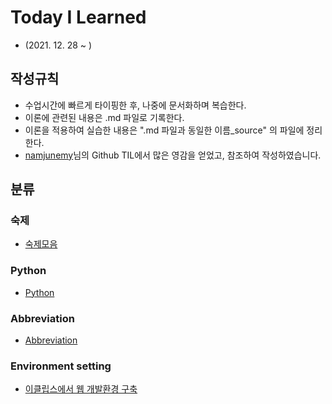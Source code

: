 # Today I Learned
- (2021. 12. 28 ~ )
## 작성규칙
- 수업시간에 빠르게 타이핑한 후, 나중에 문서화하며 복습한다.
- 이론에 관련된 내용은 .md 파일로 기록한다.
- 이론을 적용하여 실습한 내용은 ".md 파일과 동일한 이름_source" 의 파일에 정리한다.
- [namjunemy](https://github.com/namjunemy)님의 Github TIL에서 많은 영감을 얻었고, 참조하여 작성하였습니다.
## 분류
### 숙제
- [숙제모음](https://github.com/97Fekim/TIL/tree/master/Green%20homework)
### Python
- [Python](https://github.com/97Fekim/TIL/tree/master/Python)
### Abbreviation
- [Abbreviation](https://github.com/97Fekim/TIL/blob/master/Abbreviation/001.%20Abbreviation.md)
### Environment setting
- [이클립스에서 웹 개발환경 구축](https://github.com/97Fekim/TIL/blob/master/Java/%EC%9D%B4%ED%81%B4%EB%A6%BD%EC%8A%A4%EC%97%90%EC%84%9C%20%EC%9B%B9%EA%B0%9C%EB%B0%9C%20%ED%99%98%EA%B2%BD%20%EA%B5%AC%EC%B6%95.md)